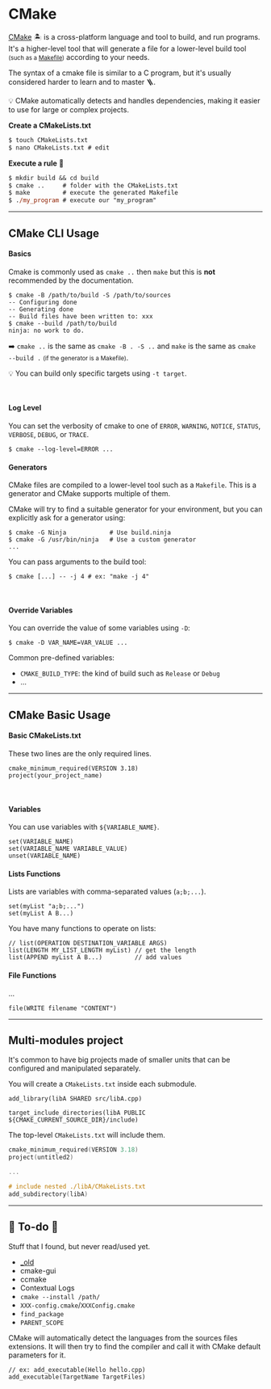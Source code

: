 # CMake

<div class="row row-cols-md-2"><div>

[CMake](https://cmake.org/documentation/) 🏝️ is a cross-platform language and tool to build, and run programs. It's a higher-level tool that will generate a file for a lower-level build tool <small>(such as a [Makefile](/tools-and-frameworks/others/build/makefile/index.md))</small> according to your needs.

The syntax of a cmake file is similar to a C program, but it's usually considered harder to learn and to master 🪜.

💡 CMake automatically detects and handles dependencies, making it easier to use for large or complex projects.
</div><div>

**Create a CMakeLists.txt**

```ps
$ touch CMakeLists.txt
$ nano CMakeLists.txt # edit
```

**Execute a rule** 🌴

```ps
$ mkdir build && cd build
$ cmake ..     # folder with the CMakeLists.txt
$ make         # execute the generated Makefile
$ ./my_program # execute our "my_program"
```
</div></div>

<hr class="sep-both">

## CMake CLI Usage

<div class="row row-cols-md-2"><div>

#### Basics

Cmake is commonly used as `cmake ..` then `make` but this is **not** recommended by the documentation.

```shell!
$ cmake -B /path/to/build -S /path/to/sources
-- Configuring done
-- Generating done
-- Build files have been written to: xxx
$ cmake --build /path/to/build
ninja: no work to do.
```

➡️ `cmake ..` is the same as `cmake -B . -S ..` and `make` is the same as `cmake --build .` <small>(if the generator is a Makefile)</small>.

💡 You can build only specific targets using `-t target`.

<br>

#### Log Level

You can set the verbosity of cmake to one of `ERROR`, `WARNING`, `NOTICE`, `STATUS`,
`VERBOSE`, `DEBUG`, or `TRACE`.

```shell!
$ cmake --log-level=ERROR ...
```
</div><div>

#### Generators

CMake files are compiled to a lower-level tool such as a `Makefile`. This is a generator and CMake supports multiple of them. 

CMake will try to find a suitable generator for your environment, but you can explicitly ask for a generator using:

```shell!
$ cmake -G Ninja            # Use build.ninja
$ cmake -G /usr/bin/ninja   # Use a custom generator
...
```

You can pass arguments to the build tool:

```shell!
$ cmake [...] -- -j 4 # ex: "make -j 4"
```

<br>

#### Override Variables

You can override the value of some variables using `-D`:

```shell!
$ cmake -D VAR_NAME=VAR_VALUE ...
```

Common pre-defined variables:

* `CMAKE_BUILD_TYPE`: the kind of build such as `Release` or `Debug`
* ...
</div></div>

<hr class="sep-both">

## CMake Basic Usage

<div class="row row-cols-md-2"><div>

#### Basic CMakeLists.txt

These two lines are the only required lines.

```js!
cmake_minimum_required(VERSION 3.18)
project(your_project_name)
```

<br>

#### Variables

You can use variables with `${VARIABLE_NAME}`.

```js!
set(VARIABLE_NAME)
set(VARIABLE_NAME VARIABLE_VALUE)
unset(VARIABLE_NAME)
```
</div><div>

#### Lists Functions

Lists are variables with comma-separated values (`a;b;...`).

```js!
set(myList "a;b;...")
set(myList A B...)
```

You have many functions to operate on lists:

```js!
// list(OPERATION DESTINATION_VARIABLE ARGS)
list(LENGTH MY_LIST_LENGTH myList) // get the length
list(APPEND myList A B...)         // add values
```

#### File Functions

...

```js!
file(WRITE filename "CONTENT")
```
</div></div>

<hr class="sep-both">

## Multi-modules project

<div class="row row-cols-md-2"><div>

It's common to have big projects made of smaller units that can be configured and manipulated separately. 

You will create a `CMakeLists.txt` inside each submodule.

```js!
add_library(libA SHARED src/libA.cpp)

target_include_directories(libA PUBLIC ${CMAKE_CURRENT_SOURCE_DIR}/include)
```
</div><div>

The top-level `CMakeLists.txt` will include them.

```cpp
cmake_minimum_required(VERSION 3.18)
project(untitled2)

...

# include nested ./libA/CMakeLists.txt
add_subdirectory(libA)
```
</div></div>

<hr class="sep-both">

## 👻 To-do 👻

Stuff that I found, but never read/used yet.

<div class="row row-cols-md-2"><div>

* [_old](_old.md)
* cmake-gui
* ccmake
* Contextual Logs
* `cmake --install /path/`
* `XXX-config.cmake`/`XXXConfig.cmake`
* `find_package`
* `PARENT_SCOPE`
</div><div>

CMake will automatically detect the languages from the sources files extensions. It will then try to find the compiler and call it with CMake default parameters for it.

```js!
// ex: add_executable(Hello hello.cpp)
add_executable(TargetName TargetFiles)
```
</div></div>